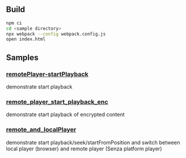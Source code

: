 ## Build
```bash
npm ci
cd <sample directory>
npx webpack --config webpack.config.js
open index.html
```

## Samples
### [remotePlayer-startPlayback](remotePlayer-startPlayback)
demonstrate start playback
### [remote_player_start_playback_enc](remote_player_start_playback_enc)
demonstrate start playback of encrypted content
### [remote_and_localPlayer](remote_and_localPlayer)
demonstrate start playback/seek/startFromPosition and switch between local player (browser) and remote player (Senza platform player)
